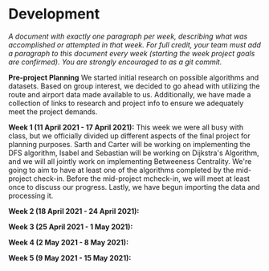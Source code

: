 # Development

*A document with exactly one paragraph per week, describing what was accomplished or attempted in that week. For full credit, your team must add a paragraph to this document every week (starting the week project goals are confirmed). You are strongly encouraged to as a git commit.*

**Pre-project Planning**
We started initial research on possible algorithms and datasets. Based on group interest, we decided to go ahead with utilizing the route and airport data made available to us. Additionally, we have made a collection of links to research and project info to ensure we adequately meet the project demands.

**Week 1 (11 April 2021 - 17 April 2021):**
This week we were all busy with class, but we officially divided up different aspects of the final project for planning purposes. Sarth and Carter will be working on implementing the DFS algorithm, Isabel and Sebastian will be working on Dijkstra's Algorithm, and we will all jointly work on implementing Betweeness Centrality. We're going to aim to have at least one of the algorithms completed by the mid-project check-in. Before the mid-project mcheck-in, we will meet at least once to discuss our progress. Lastly, we have begun importing the data and processing it.

**Week 2 (18 April 2021 - 24 April 2021):**

**Week 3 (25 April 2021 - 1 May 2021):**

**Week 4 (2 May 2021 - 8 May 2021):**

**Week 5 (9 May 2021 - 15 May 2021):**